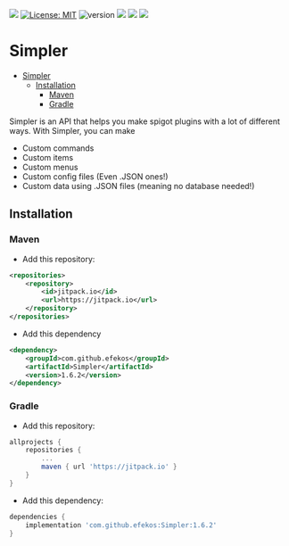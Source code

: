[![](https://jitpack.io/v/efekos/Simpler.svg)](https://jitpack.io/#efekos/Simpler)
[![License: MIT](https://flat.badgen.net/badge/Lisence/MIT)](https://opensource.org/licenses/MIT)
![version](https://flat.badgen.net/github/release/efekos/Simpler)
![](https://flat.badgen.net/github/stars/efekos/Simpler)
[![](https://flat.badgen.net/badge/JavaDoc/available/green)](https://efekos.github.io/Simpler)
![](https://flat.badgen.net/badge/Tutorials/unavaliable/red)
# Simpler

<!-- TOC -->
* [Simpler](#simpler)
  * [Installation](#installation)
    * [Maven](#maven)
    * [Gradle](#gradle)
<!-- TOC -->

Simpler is an API that helps you make spigot plugins with a lot of different ways. With Simpler, you can make

* Custom commands
* Custom items
* Custom menus
* Custom config files (Even .JSON ones!)
* Custom data using .JSON files (meaning no database needed!)

## Installation

### Maven

* Add this repository:
````xml
<repositories>
    <repository>
        <id>jitpack.io</id>
        <url>https://jitpack.io</url>
    </repository>
</repositories>
````
* Add this dependency
````xml
<dependency>
    <groupId>com.github.efekos</groupId>
    <artifactId>Simpler</artifactId>
    <version>1.6.2</version>
</dependency>
````

### Gradle

* Add this repository:
````gradle
allprojects {
	repositories {
		...
		maven { url 'https://jitpack.io' }
	}
}
````
* Add this dependency:
````gradle
dependencies {
	implementation 'com.github.efekos:Simpler:1.6.2'
}
````